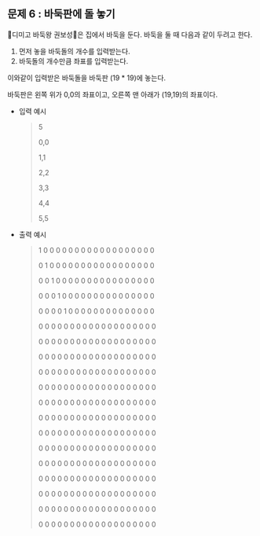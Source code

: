 ## 문제 6 : 바둑판에 돌 놓기

:slightly_smiling_face:디미고 바둑왕 권보성:slightly_smiling_face:은 집에서 바둑을 둔다. 바둑을 둘 때 다음과 같이 두려고 한다.

1. 먼저 놓을 바둑돌의 개수를 입력받는다.
2. 바둑돌의 개수만큼 좌표를 입력받는다.

이와같이 입력받은 바둑돌을 바둑판 (19 * 19)에 놓는다.

바둑판은 왼쪽 위가 0,0의 좌표이고, 오른쪽 맨 아래가 (19,19)의 좌표이다.



+ 입력 예시

  >5
  >
  >0,0
  >
  >1,1
  >
  >2,2
  >
  >3,3
  >
  >4,4
  >
  >5,5

+ 출력 예시

  > 1 0 0 0 0 0 0 0 0 0 0 0 0 0 0 0 0 0 0
  >
  > 0 1 0 0 0 0 0 0 0 0 0 0 0 0 0 0 0 0 0
  >
  > 0 0 1 0 0 0 0 0 0 0 0 0 0 0 0 0 0 0 0
  >
  > 0 0 0 1 0 0 0 0 0 0 0 0 0 0 0 0 0 0 0
  >
  > 0 0 0 0 1 0 0 0 0 0 0 0 0 0 0 0 0 0 0
  >
  > 0 0 0 0 0 0 0 0 0 0 0 0 0 0 0 0 0 0 0
  >
  > 0 0 0 0 0 0 0 0 0 0 0 0 0 0 0 0 0 0 0
  >
  > 0 0 0 0 0 0 0 0 0 0 0 0 0 0 0 0 0 0 0
  >
  > 0 0 0 0 0 0 0 0 0 0 0 0 0 0 0 0 0 0 0
  >
  > 0 0 0 0 0 0 0 0 0 0 0 0 0 0 0 0 0 0 0
  >
  > 0 0 0 0 0 0 0 0 0 0 0 0 0 0 0 0 0 0 0
  >
  > 0 0 0 0 0 0 0 0 0 0 0 0 0 0 0 0 0 0 0
  >
  > 0 0 0 0 0 0 0 0 0 0 0 0 0 0 0 0 0 0 0
  >
  > 0 0 0 0 0 0 0 0 0 0 0 0 0 0 0 0 0 0 0
  >
  > 0 0 0 0 0 0 0 0 0 0 0 0 0 0 0 0 0 0 0
  >
  > 0 0 0 0 0 0 0 0 0 0 0 0 0 0 0 0 0 0 0
  >
  > 0 0 0 0 0 0 0 0 0 0 0 0 0 0 0 0 0 0 0
  >
  > 0 0 0 0 0 0 0 0 0 0 0 0 0 0 0 0 0 0 0
  >
  > 0 0 0 0 0 0 0 0 0 0 0 0 0 0 0 0 0 0 0

  